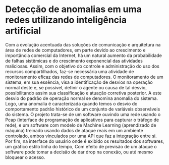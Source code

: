 # Detecção de anomalias em uma redes utilizando inteligência artificial
Com a evolução acentuada das soluções de comunicação e arquitetura na área de redes de
computadores, em parte devido ao crescimento e importância comercial da Internet, há um natural
aumento da probabilidade de falhas sistêmicas e do crescimento exponencial das atividades
maliciosas. Assim, com o objetivo do controle e administração do uso dos recursos compartilhados,
faz-se necessária uma atividade de monitoramento eficaz das redes de computadores. O
monitoramento de um sistema, em sua essência, visa a identificação de desvios na operação
normal deste e, se possível, definir o agente ou causa de tal desvio, possibilitando assim
sua classificação e atuação corretiva posterior. A este desvio do padrão de operação normal
se denomina anomalia do sistema. Logo, uma anomalia é caracterizada quando temos o
desvio do comportamento padrão histórico de um conjunto de variáveis observáveis do
sistema. O projeto trata-se de um software ouvindo uma rede usando o Pcap (interface de
programação de aplicativos para capturar o tráfego de rede), e um software com modelo de Machine
Learning (aprendizado de máquina) treinado usando dados de ataque reais em um ambiente
controlado, ambos vinculados por uma API que faz a integração entre si. Por fim, na interface do
usuário onde é exibido os resultados dos softwares, um gráfico estilo linha do tempo, Com efeito de
previsão de um ataque o software pode tomar a decisão de dar drop na conexão, ou até mesmo
bloquear o acesso.
